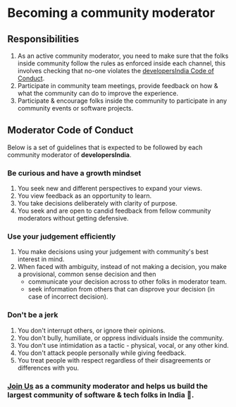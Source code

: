 # Becoming a community moderator

## Responsibilities

1. As an active community moderator, you need to make sure that the folks inside community follow the rules as enforced inside each channel, this involves checking that no-one violates the [developersIndia Code of Conduct](https://github.com/developersIndia/.github/blob/main/CODE_OF_CONDUCT.md).
2. Participate in community team meetings, provide feedback on how & what the community can do to improve the experience.
3. Participate & encourage folks inside the community to participate in any community events or software projects.

## Moderator Code of Conduct

Below is a set of guidelines that is expected to be followed by each community moderator of **developersIndia**.

### Be curious and have a growth mindset

1. You seek new and different perspectives to expand your views.
2. You view feedback as an opportunity to learn.
3. You take decisions deliberately with clarity of purpose.
4. You seek and are open to candid feedback from fellow community moderators without getting defensive.

### Use your judgement efficiently

1. You make decisions using your judgement with community's best interest in mind.
2. When faced with ambiguity, instead of not making a decision, you make a provisional, common sense decision and then 
   - communicate your decision across to other folks in moderator team.
   - seek information from others that can disprove your decision (in case of incorrect decision).

### Don't be a jerk

1. You don't interrupt others, or ignore their opinions.
2. You don't bully, humiliate, or oppress individuals inside the community.
3. You don't use intimidation as a tactic - physical, vocal, or any other kind.
4. You don't attack people personally while giving feedback.
5. You treat people with respect regardless of their disagreements or differences with you.


### [**Join Us**](https://bit.ly/devsindia-mod) as a community moderator and helps us build the largest community of software & tech folks in India 🚀.

